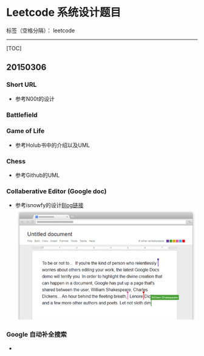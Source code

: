 # Leetcode 系统设计题目

标签（空格分隔）： leetcode

---
[TOC]

## 20150306
### Short URL
* 参考N00t的设计

### Battlefield

### Game of Life
* 参考Holub书中的介绍以及UML

### Chess
* 参考Github的UML

### Collaberative Editor (Google doc)
* 参考isnowfy的设计[Blog链接](http://www.isnowfy.com/collaborative-editor/)
![google_doc](imgs/google_doc.png)

### Google 自动补全搜索
* 